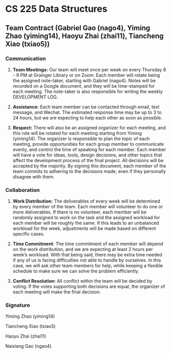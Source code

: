 ﻿# **CS 225 Data Structures**

## **Team Contract (Gabriel Gao (nago4), Yiming Zhao (yiming14), Haoyu Zhai (zhai11), Tiancheng Xiao (txiao5))**

### **Communication**

1. **Team Meetings:** Our team will meet once per week on every Thursday 8 - 9 PM at Grainger Library or on Zoom. Each member will rotate being the assigned note-taker, starting with Gabriel (nago4). Notes will be recorded on a Google document, and they will be time-stamped for each meeting. The note-taker is also responsible for writing the weekly DEVELOPMENT LOG.

2. **Assistance:** Each team member can be contacted through email, text message, and Wechat. The estimated response time may be up to 3 to 24 hours, but we are expecting to help each other as soon as possible.

3. **Respect:** There will also be an assigned organizer for each meeting, and this role will be rotated for each meeting starting from Yiming (yiming14). The organizer is responsible to plan the topic of each meeting, provide opportunities for each group member to communicate evenly, and control the time of speaking for each member. Each member will have a vote for ideas, tools, design decisions, and other topics that affect the development process of the final project. All decisions will be accepted by the majority. By signing this document, each member of the team commits to adhering to the decisions made, even if they personally disagree with them.

### **Collaboration**

1. **Work Distribution:** The deliverables of every week will be determined by every member of the team. Each member will volunteer to do one or more deliverables. If there is no volunteer, each member will be randomly assigned to work on the task and the assigned workload for each member will be roughly the same. If this leads to an unbalanced workload for the week, adjustments will be made based on different specific cases.

2. **Time Commitment**: The time commitment of each member will depend on the work distribution, and we are expecting at least 2 hours per week’s workload. With that being said, there may be extra time needed if any of us is facing difficulties not able to handle by ourselves. In this case, we will ask other team members for help, while keeping a flexible schedule to make sure we can solve the problem efficiently.

3. **Conflict Resolution**: All conflict within the team will be decided by voting. If the votes supporting both decisions are equal, the organizer of each meeting will make the final decision.

### **Signature**
Yiming Zhao (yiming14)

Tiancheng Xiao (txiao5)

Haoyu Zhai (zhai11)

Naixiang Gao (ngao4)